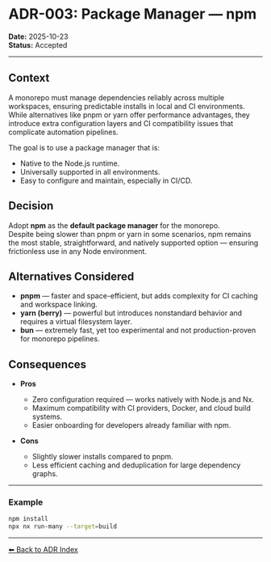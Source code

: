 # ADR-003: Package Manager — npm

**Date:** 2025-10-23  
**Status:** Accepted

---

## Context

A monorepo must manage dependencies reliably across multiple workspaces, ensuring predictable installs in local and CI environments.  
While alternatives like pnpm or yarn offer performance advantages, they introduce extra configuration layers and CI compatibility issues that complicate automation pipelines.

The goal is to use a package manager that is:

- Native to the Node.js runtime.
- Universally supported in all environments.
- Easy to configure and maintain, especially in CI/CD.

## Decision

Adopt **npm** as the **default package manager** for the monorepo.  
Despite being slower than pnpm or yarn in some scenarios, npm remains the most stable, straightforward, and natively supported option — ensuring frictionless use in any Node environment.

## Alternatives Considered

- **pnpm** — faster and space-efficient, but adds complexity for CI caching and workspace linking.
- **yarn (berry)** — powerful but introduces nonstandard behavior and requires a virtual filesystem layer.
- **bun** — extremely fast, yet too experimental and not production-proven for monorepo pipelines.

## Consequences

- **Pros**
  - Zero configuration required — works natively with Node.js and Nx.
  - Maximum compatibility with CI providers, Docker, and cloud build systems.
  - Easier onboarding for developers already familiar with npm.

- **Cons**
  - Slightly slower installs compared to pnpm.
  - Less efficient caching and deduplication for large dependency graphs.

---

### Example

```bash
npm install
npx nx run-many --target=build
```

---

[⬅ Back to ADR Index](./README.md)
